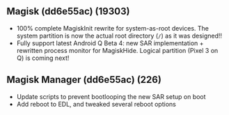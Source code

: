 ## Magisk (dd6e55ac) (19303)
- 100% complete MagiskInit rewrite for system-as-root devices.
The system partition is now the actual root directory (`/`) as it was designed!!
- Fully support latest Android Q Beta 4: new SAR implementation + rewritten process monitor for MagiskHide.
Logical partition (Pixel 3 on Q) is coming next!

## Magisk Manager (dd6e55ac) (226)
- Update scripts to prevent bootlooping the new SAR setup on boot
- Add reboot to EDL, and tweaked several reboot options
